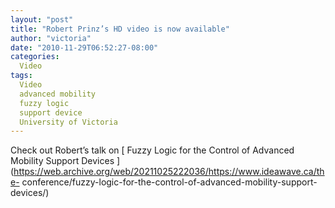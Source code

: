 ```yaml
---
layout: "post"
title: "Robert Prinz’s HD video is now available"
author: "victoria"
date: "2010-11-29T06:52:27-08:00"
categories:
  Video
tags: 
  Video
  advanced mobility
  fuzzy logic
  support device
  University of Victoria
---
```


Check out Robert’s talk on [ Fuzzy Logic for the Control of Advanced Mobility
Support Devices
](https://web.archive.org/web/20211025222036/https://www.ideawave.ca/the-
conference/fuzzy-logic-for-the-control-of-advanced-mobility-support-devices/)


[//]: # (Retrieved from https://web.archive.org/web/20211025233419/https://www.ideawave.ca/robert-prinzs-hd-video-is-now-available/)